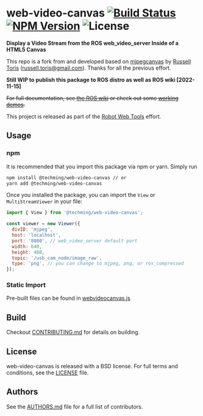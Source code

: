 # web-video-canvas [![Build Status](https://app.travis-ci.com/Techming/web-video-canvas.svg?branch=develop)](https://app.travis-ci.com/github/Techming/web-video-canvas) [![NPM Version](https://img.shields.io/npm/v/@techming/web-video-canvas)](https://www.npmjs.com/package/@techming/web-video-canvas) ![License](https://img.shields.io/npm/l/@techming/web-video-canvas)

**Display a Video Stream from the ROS web_video_server Inside of a HTML5 Canvas**

This repo is a fork from and developed based on [mjpegcanvas](https://github.com/rctoris/mjpegcanvasjs) by [Russell Toris](https://github.com/rctoris) (russell.toris@gmail.com). Thanks for all the previous effort.

**Still WIP to publish this package to ROS distro as well as ROS wiki [2022-11-15]**

~~For full documentation, see [the ROS wiki](http://ros.org/wiki/mjpegcanvasjs) or check out some [working demos](http://robotwebtools.org/).~~

This project is released as part of the [Robot Web Tools](http://robotwebtools.org/) effort.

## Usage

### npm

It is recommended that you import this package via npm or yarn. Simply run

```bash
npm install @techming/web-video-canvas // or
yarn add @techming/web-video-canvas
```

Once you installed the package, you can import the `View` or `MultiStreamViewer` in your file:

```javascript
import { View } from '@techming/web-video-canvas';

const viewer = new Viewer({
  divID: 'mjpeg',
  host: 'localhost',
  port: '8080', // web_video_server default port
  width: 640,
  height: 480,
  topic: '/usb_cam_node/image_raw',
  type: 'png', // you can change to mjpeg, png, or ros_compressed
});
```

### Static Import

Pre-built files can be found in [webvideocanvas.js](build/webvideocanvas.js)

## Build

Checkout [CONTRIBUTING.md](CONTRIBUTING.md) for details on building.

## License

web-video-canvas is released with a BSD license. For full terms and conditions, see the [LICENSE](LICENSE) file.

## Authors

See the [AUTHORS.md](AUTHORS.md) file for a full list of contributors.
